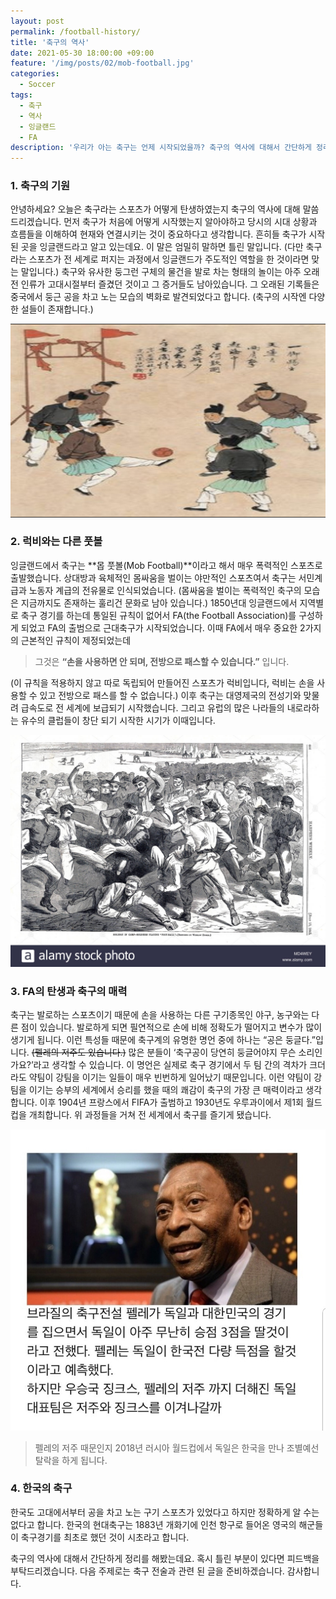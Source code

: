 ```yaml
---
layout: post
permalink: /football-history/
title: '축구의 역사'
date: 2021-05-30 18:00:00 +09:00
feature: '/img/posts/02/mob-football.jpg'
categories:
  - Soccer
tags:
  - 축구
  - 역사
  - 잉글랜드
  - FA
description: '우리가 아는 축구는 언제 시작되었을까? 축구의 역사에 대해서 간단하게 정리해드립니다. 잉글랜드에서 탄생한 FA, 축구를 어떻게 전 세계에서 즐기게 되었을까. 그 답이 여기에 있습니다.'
---
```


### 1. 축구의 기원
안녕하세요? 오늘은 축구라는 스포츠가 어떻게 탄생하였는지 축구의 역사에 대해 말씀드리겠습니다. 먼저 축구가 처음에 어떻게 시작했는지 알아야하고 당시의 시대 상황과 흐름들을 이해하여 현재와 연결시키는 것이 중요하다고 생각합니다. 흔히들 축구가 시작된 곳을 잉글랜드라고 알고 있는데요. 이 말은 엄밀히 말하면 틀린 말입니다. (다만 축구라는 스포츠가 전 세계로 퍼지는 과정에서 잉글랜드가 주도적인 역할을 한 것이라면 맞는 말입니다.) 축구와 유사한 둥그런 구체의 물건을 발로 차는 형태의 놀이는 아주 오래전 인류가 고대시절부터 즐겼던 것이고 그 증거들도 남아있습니다. 그 오래된 기록들은 중국에서 둥근 공을 차고 노는 모습의 벽화로 발견되었다고 합니다. (축구의 시작엔 다양한 설들이 존재합니다.)

![펠레의 저주](/img/posts/02/china-ancient-football.png)

### 2. 럭비와는 다른 풋볼
잉글랜드에서 축구는 **몹 풋볼(Mob Football)**이라고 해서 매우 폭력적인 스포츠로 출발했습니다. 상대방과 육체적인 몸싸움을 벌이는 야만적인 스포츠여서 축구는 서민계급과 노동자 계급의 전유물로 인식되었습니다. (몸싸움을 벌이는 폭력적인 축구의 모습은 지금까지도 존재하는 훌리건 문화로 남아 있습니다.) 1850년대 잉글랜드에서 지역별로 축구 경기를 하는데 통일된 규칙이 없어서 FA(the Football Association)를 구성하게 되었고 FA의 출범으로 근대축구가 시작되었습니다. 이때 FA에서 매우 중요한 2가지의 근본적인 규칙이 제정되었는데

 > 그것은 **“손을 사용하면 안 되며, 전방으로 패스할 수 있습니다.”** 입니다.

(이 규칙을 적용하지 않고 따로 독립되어 만들어진 스포츠가 럭비입니다, 럭비는 손을 사용할 수 있고 전방으로 패스를 할 수 없습니다.) 이후 축구는 대영제국의 전성기와 맞물려 급속도로 전 세계에 보급되기 시작했습니다. 그리고 유럽의 많은 나라들의 내로라하는 유수의 클럽들이 창단 되기 시작한 시기가 이때입니다.

![몹풋볼](/img/posts/02/mob-football.jpg)


### 3. FA의 탄생과 축구의 매력
축구는 발로하는 스포츠이기 때문에 손을 사용하는 다른 구기종목인 야구, 농구와는 다른 점이 있습니다. 발로하게 되면 필연적으로 손에 비해 정확도가 떨어지고 변수가 많이 생기게 됩니다. 이런 특성들 때문에 축구계의 유명한 명언 중에 하나는 “공은 둥글다.”입니다. ~~(펠레의 저주도 있습니다.)~~ 많은 분들이 ‘축구공이 당연히 둥글어야지 무슨 소리인가요?’라고 생각할 수 있습니다. 이 명언은 실제로 축구 경기에서 두 팀 간의 격차가 크더라도 약팀이 강팀을 이기는 일들이 매우 빈번하게 일어났기 때문입니다. 이런 약팀이 강팀을 이기는 승부의 세계에서 승리를 했을 때의 쾌감이 축구의 가장 큰 매력이라고 생각합니다. 이후 1904년 프랑스에서 FIFA가 출범하고 1930년도 우루과이에서 제1회 월드컵을 개최합니다. 위 과정들을 거쳐 전 세계에서 축구를 즐기게 됐습니다.

![펠레의 저주](/img/posts/02/pele-curse.jpeg)
>펠레의 저주 때문인지 2018년 러시아 월드컵에서 독일은 한국을 만나 조별예선 탈락을 하게 됩니다.

### 4. 한국의 축구
한국도 고대에서부터 공을 차고 노는 구기 스포츠가 있었다고 하지만 정확하게 알 수는 없다고 합니다. 한국의 현대축구는 1883년 개화기에 인천 항구로 들어온 영국의 해군들이 축구경기를 최초로 했던 것이 시초라고 합니다.


축구의 역사에 대해서 간단하게 정리를 해봤는데요. 혹시 틀린 부분이 있다면 피드백을 부탁드리겠습니다. 다음 주제로는 축구 전술과 관련 된 글을 준비하겠습니다. 감사합니다.

